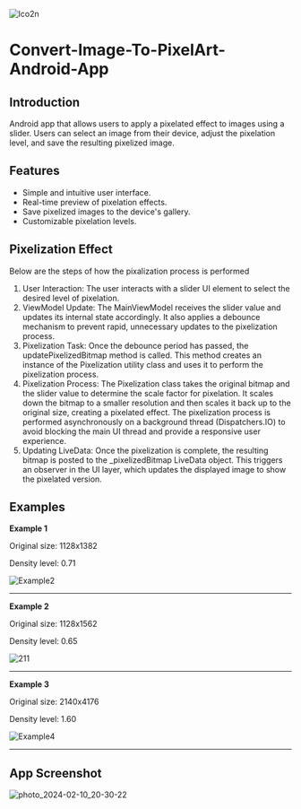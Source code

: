 
![Ico2n](https://github.com/MikoMIm/Convert-Image-To-PixelArt-Android/assets/102617810/e113b743-d572-4917-80e5-9e6c846a540c)

# Convert-Image-To-PixelArt-Android-App
## Introduction
Android app that allows users to apply a pixelated effect to images using a slider. Users can select an
image from their device, adjust the pixelation level, and save the resulting pixelized image.
## Features
* Simple and intuitive user interface.
* Real-time preview of pixelation effects.
* Save pixelized images to the device's gallery.
* Customizable pixelation levels.
## Pixelization Effect
Below are the steps of how the pixalization process is performed
1. User Interaction: The user interacts with a slider UI element to select the desired level of
pixelation.
2. ViewModel Update: The MainViewModel receives the slider value and updates its internal state
accordingly. It also applies a debounce mechanism to prevent rapid, unnecessary updates to the
pixelization process.
3. Pixelization Task: Once the debounce period has passed, the updatePixelizedBitmap method is
called. This method creates an instance of the Pixelization utility class and uses it to perform the
pixelization process.
4. Pixelization Process: The Pixelization class takes the original bitmap and the slider value to
determine the scale factor for pixelation. It scales down the bitmap to a smaller resolution and
then scales it back up to the original size, creating a pixelated effect. The pixelization process is
performed asynchronously on a background thread (Dispatchers.IO) to avoid blocking the main UI
thread and provide a responsive user experience.
5. Updating LiveData: Once the pixelization is complete, the resulting bitmap is posted to the
_pixelizedBitmap LiveData object. This triggers an observer in the UI layer, which updates the
displayed image to show the pixelated version.
## Examples
<p><b>Example 1</b></p>
<p>Original size: 1128x1382</p>
<p>Density level: 0.71 </p>

![Example2](https://github.com/MikoMIm/Convert-Image-To-PixelArt-Android/assets/102617810/53162835-62fb-451c-b123-282b7c1e73f4)

<hr>
<p><b>Example 2</b></p>
<p>Original size: 1128x1562</p>
<p>Density level: 0.65 </p>

![211](https://github.com/MikoMIm/Convert-Image-To-PixelArt-Android/assets/102617810/b41bc263-0c9a-4f51-8ae8-244bf509f9b2)

<hr>
<p><b>Example 3</b></p>
<p>Original size: 2140x4176</p>
<p>Density level: 1.60 </p>

![Example4](https://github.com/MikoMIm/Convert-Image-To-PixelArt-Android/assets/102617810/d60c22ca-38f7-4d23-8595-5d122c2b7de4)

<hr>

## App Screenshot

![photo_2024-02-10_20-30-22](https://github.com/MikoMIm/Convert-Image-To-PixelArt-Android/assets/102617810/155da6dc-f859-4752-b760-43f413621513)









